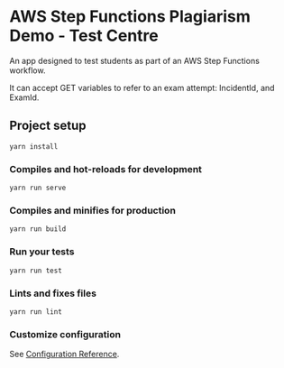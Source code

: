 # AWS Step Functions Plagiarism Demo - Test Centre

An app designed to test students as part of an AWS Step Functions workflow.

It can accept GET variables to refer to an exam attempt: IncidentId, and ExamId.

## Project setup
```
yarn install
```

### Compiles and hot-reloads for development
```
yarn run serve
```

### Compiles and minifies for production
```
yarn run build
```

### Run your tests
```
yarn run test
```

### Lints and fixes files
```
yarn run lint
```

### Customize configuration
See [Configuration Reference](https://cli.vuejs.org/config/).
